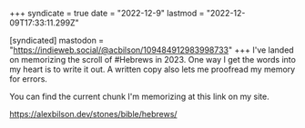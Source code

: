+++
syndicate = true
date = "2022-12-9"
lastmod = "2022-12-09T17:33:11.299Z"

[syndicated]
mastodon = "https://indieweb.social/@acbilson/109484912983998733"
+++
I've landed on memorizing the scroll of #Hebrews in 2023. One way I get the words into my heart is to write it out. A written copy also lets me proofread my memory for errors.

You can find the current chunk I'm memorizing at this link on my site.

https://alexbilson.dev/stones/bible/hebrews/